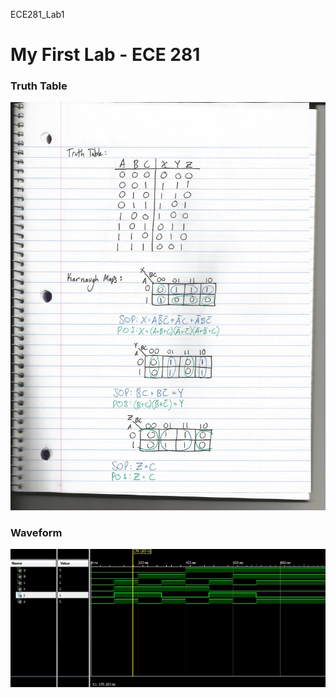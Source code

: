 ECE281_Lab1

# My First Lab - ECE 281


### Truth Table
![alt text](https://github.com/JasonPluger/ECE281_Lab1/blob/master/Scan.jpg "Truth Table")


### Waveform
![alt text](https://github.com/JasonPluger/ECE281_Lab1/blob/master/Lab1_waveform.JPG "waveform jpg")
